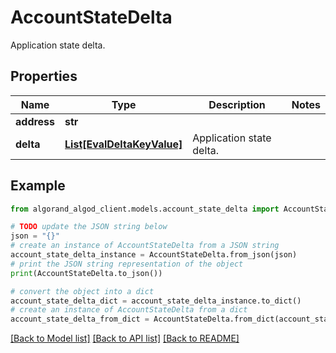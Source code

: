 # AccountStateDelta

Application state delta.

## Properties

Name | Type | Description | Notes
------------ | ------------- | ------------- | -------------
**address** | **str** |  | 
**delta** | [**List[EvalDeltaKeyValue]**](EvalDeltaKeyValue.md) | Application state delta. | 

## Example

```python
from algorand_algod_client.models.account_state_delta import AccountStateDelta

# TODO update the JSON string below
json = "{}"
# create an instance of AccountStateDelta from a JSON string
account_state_delta_instance = AccountStateDelta.from_json(json)
# print the JSON string representation of the object
print(AccountStateDelta.to_json())

# convert the object into a dict
account_state_delta_dict = account_state_delta_instance.to_dict()
# create an instance of AccountStateDelta from a dict
account_state_delta_from_dict = AccountStateDelta.from_dict(account_state_delta_dict)
```
[[Back to Model list]](../README.md#documentation-for-models) [[Back to API list]](../README.md#documentation-for-api-endpoints) [[Back to README]](../README.md)


